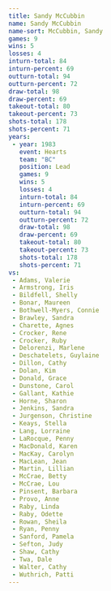 ```yaml
---
title: Sandy McCubbin
name: Sandy McCubbin
name-sort: McCubbin, Sandy
games: 9
wins: 5
losses: 4
inturn-total: 84
inturn-percent: 69
outturn-total: 94
outturn-percent: 72
draw-total: 98
draw-percent: 69
takeout-total: 80
takeout-percent: 73
shots-total: 178
shots-percent: 71
years:
 - year: 1983
   event: Hearts
   team: "BC"
   position: Lead
   games: 9
   wins: 5
   losses: 4
   inturn-total: 84
   inturn-percent: 69
   outturn-total: 94
   outturn-percent: 72
   draw-total: 98
   draw-percent: 69
   takeout-total: 80
   takeout-percent: 73
   shots-total: 178
   shots-percent: 71
vs:
 - Adams, Valerie
 - Armstrong, Iris
 - Bildfell, Shelly
 - Bonar, Maureen
 - Bothwell-Myers, Connie
 - Brawley, Sandra
 - Charette, Agnes
 - Crocker, Rene
 - Crocker, Ruby
 - Delorenzi, Marlene
 - Deschatelets, Guylaine
 - Dillon, Cathy
 - Dolan, Kim
 - Donald, Grace
 - Dunstone, Carol
 - Gallant, Kathie
 - Horne, Sharon
 - Jenkins, Sandra
 - Jurgenson, Christine
 - Keays, Stella
 - Lang, Lorraine
 - LaRocque, Penny
 - MacDonald, Karen
 - MacKay, Carolyn
 - MacLean, Jean
 - Martin, Lillian
 - McCrae, Betty
 - McCrae, Lou
 - Pinsent, Barbara
 - Provo, Anne
 - Raby, Linda
 - Raby, Odette
 - Rowan, Sheila
 - Ryan, Penny
 - Sanford, Pamela
 - Sefton, Judy
 - Shaw, Cathy
 - Twa, Dale
 - Walter, Cathy
 - Wuthrich, Patti
---
```

